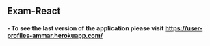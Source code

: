 ## Exam-React

#### - To see the last version of the application please visit https://user-profiles-ammar.herokuapp.com/
